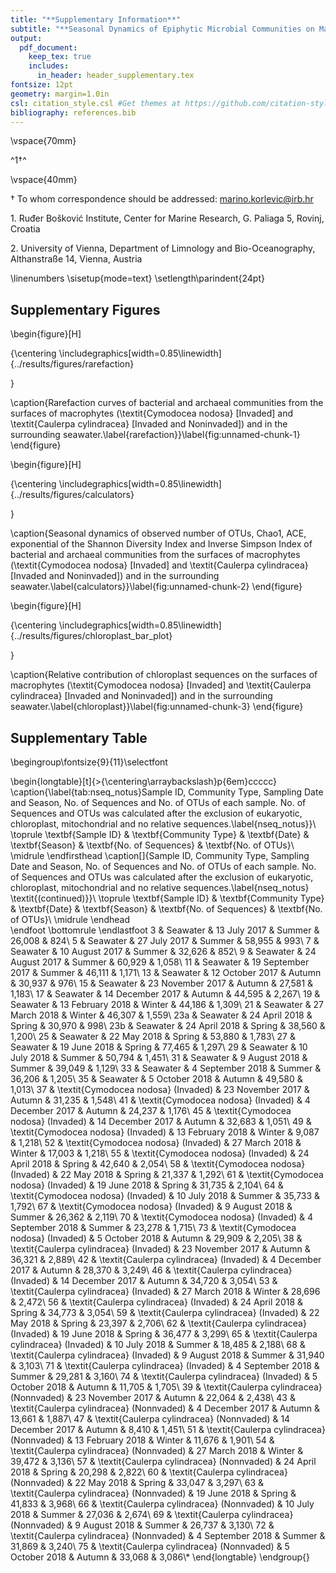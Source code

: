 ```yaml
---
title: "**Supplementary Information**"
subtitle: "**Seasonal Dynamics of Epiphytic Microbial Communities on Marine Macrophyte Surfaces**"
output:
  pdf_document:
    keep_tex: true
    includes:
      in_header: header_supplementary.tex
fontsize: 12pt
geometry: margin=1.0in
csl: citation_style.csl #Get themes at https://github.com/citation-style-language/styles
bibliography: references.bib
---
```




\vspace{70mm}

^1$\dagger$^

\vspace{40mm}

$\dagger$ To whom correspondence should be addressed: marino.korlevic@irb.hr


1\. Ruđer Bošković Institute, Center for Marine Research, G. Paliaga 5, Rovinj, Croatia

2\. University of Vienna, Department of Limnology and Bio-Oceanography, Althanstraße 14, Vienna, Austria

\linenumbers
\sisetup{mode=text}
\setlength\parindent{24pt}

## Supplementary Figures
\begin{figure}[H]

{\centering \includegraphics[width=0.85\linewidth]{../results/figures/rarefaction} 

}

\caption{Rarefaction curves of bacterial and archaeal communities from the surfaces of macrophytes (\textit{Cymodocea nodosa} [Invaded] and \textit{Caulerpa cylindracea} [Invaded and Noninvaded]) and in the surrounding seawater.\label{rarefaction}}\label{fig:unnamed-chunk-1}
\end{figure}

\begin{figure}[H]

{\centering \includegraphics[width=0.85\linewidth]{../results/figures/calculators} 

}

\caption{Seasonal dynamics of observed number of OTUs, Chao1, ACE, exponential of the Shannon Diversity Index and Inverse Simpson Index of bacterial and archaeal communities from the surfaces of macrophytes (\textit{Cymodocea nodosa} [Invaded] and \textit{Caulerpa cylindracea} [Invaded and Noninvaded]) and in the surrounding seawater.\label{calculators}}\label{fig:unnamed-chunk-2}
\end{figure}

\begin{figure}[H]

{\centering \includegraphics[width=0.85\linewidth]{../results/figures/chloroplast_bar_plot} 

}

\caption{Relative contribution of chloroplast sequences on the surfaces of macrophytes (\textit{Cymodocea nodosa} [Invaded] and \textit{Caulerpa cylindracea} [Invaded and Noninvaded]) and in the surrounding seawater.\label{chloroplast}}\label{fig:unnamed-chunk-3}
\end{figure}

## Supplementary Table

\begingroup\fontsize{9}{11}\selectfont

\begin{longtable}[t]{>{\centering\arraybackslash}p{6em}ccccc}
\caption{\label{tab:nseq_notus}Sample ID, Community Type, Sampling Date and Season, No. of Sequences and No. of OTUs of each sample. No. of Sequences and OTUs was calculated after the exclusion of eukaryotic, chloroplast, mitochondrial and no relative sequences.\label{nseq_notus}}\\
\toprule
\textbf{Sample ID} & \textbf{Community Type} & \textbf{Date} & \textbf{Season} & \textbf{No. of Sequences} & \textbf{No. of OTUs}\\
\midrule
\endfirsthead
\caption[]{Sample ID, Community Type, Sampling Date and Season, No. of Sequences and No. of OTUs of each sample. No. of Sequences and OTUs was calculated after the exclusion of eukaryotic, chloroplast, mitochondrial and no relative sequences.\label{nseq_notus} \textit{(continued)}}\\
\toprule
\textbf{Sample ID} & \textbf{Community Type} & \textbf{Date} & \textbf{Season} & \textbf{No. of Sequences} & \textbf{No. of OTUs}\\
\midrule
\endhead
\
\endfoot
\bottomrule
\endlastfoot
3 & Seawater & 13 July 2017 & Summer & 26,008 & 824\\
5 & Seawater & 27 July 2017 & Summer & 58,955 & 993\\
7 & Seawater & 10 August 2017 & Summer & 32,626 & 852\\
9 & Seawater & 24 August 2017 & Summer & 60,929 & 1,058\\
11 & Seawater & 19 September 2017 & Summer & 46,111 & 1,171\\
13 & Seawater & 12 October 2017 & Autumn & 30,937 & 976\\
15 & Seawater & 23 November 2017 & Autumn & 27,581 & 1,183\\
17 & Seawater & 14 December 2017 & Autumn & 44,595 & 2,267\\
19 & Seawater & 13 February 2018 & Winter & 44,186 & 1,309\\
21 & Seawater & 27 March 2018 & Winter & 46,307 & 1,559\\
23a & Seawater & 24 April 2018 & Spring & 30,970 & 998\\
23b & Seawater & 24 April 2018 & Spring & 38,560 & 1,200\\
25 & Seawater & 22 May 2018 & Spring & 53,880 & 1,783\\
27 & Seawater & 19 June 2018 & Spring & 77,465 & 1,297\\
29 & Seawater & 10 July 2018 & Summer & 50,794 & 1,451\\
31 & Seawater & 9 August 2018 & Summer & 39,049 & 1,129\\
33 & Seawater & 4 September 2018 & Summer & 36,206 & 1,205\\
35 & Seawater & 5 October 2018 & Autumn & 49,580 & 1,013\\
37 & \textit{Cymodocea nodosa} (Invaded) & 23 November 2017 & Autumn & 31,235 & 1,548\\
41 & \textit{Cymodocea nodosa} (Invaded) & 4 December 2017 & Autumn & 24,237 & 1,176\\
45 & \textit{Cymodocea nodosa} (Invaded) & 14 December 2017 & Autumn & 32,683 & 1,051\\
49 & \textit{Cymodocea nodosa} (Invaded) & 13 February 2018 & Winter & 9,087 & 1,218\\
52 & \textit{Cymodocea nodosa} (Invaded) & 27 March 2018 & Winter & 17,003 & 1,218\\
55 & \textit{Cymodocea nodosa} (Invaded) & 24 April 2018 & Spring & 42,640 & 2,054\\
58 & \textit{Cymodocea nodosa} (Invaded) & 22 May 2018 & Spring & 21,337 & 1,292\\
61 & \textit{Cymodocea nodosa} (Invaded) & 19 June 2018 & Spring & 31,735 & 2,104\\
64 & \textit{Cymodocea nodosa} (Invaded) & 10 July 2018 & Summer & 35,733 & 1,792\\
67 & \textit{Cymodocea nodosa} (Invaded) & 9 August 2018 & Summer & 26,362 & 2,119\\
70 & \textit{Cymodocea nodosa} (Invaded) & 4 September 2018 & Summer & 23,278 & 1,715\\
73 & \textit{Cymodocea nodosa} (Invaded) & 5 October 2018 & Autumn & 29,909 & 2,205\\
38 & \textit{Caulerpa cylindracea} (Invaded) & 23 November 2017 & Autumn & 36,321 & 2,889\\
42 & \textit{Caulerpa cylindracea} (Invaded) & 4 December 2017 & Autumn & 28,370 & 3,249\\
46 & \textit{Caulerpa cylindracea} (Invaded) & 14 December 2017 & Autumn & 34,720 & 3,054\\
53 & \textit{Caulerpa cylindracea} (Invaded) & 27 March 2018 & Winter & 28,696 & 2,472\\
56 & \textit{Caulerpa cylindracea} (Invaded) & 24 April 2018 & Spring & 34,773 & 3,054\\
59 & \textit{Caulerpa cylindracea} (Invaded) & 22 May 2018 & Spring & 23,397 & 2,706\\
62 & \textit{Caulerpa cylindracea} (Invaded) & 19 June 2018 & Spring & 36,477 & 3,299\\
65 & \textit{Caulerpa cylindracea} (Invaded) & 10 July 2018 & Summer & 18,485 & 2,188\\
68 & \textit{Caulerpa cylindracea} (Invaded) & 9 August 2018 & Summer & 31,940 & 3,103\\
71 & \textit{Caulerpa cylindracea} (Invaded) & 4 September 2018 & Summer & 29,281 & 3,160\\
74 & \textit{Caulerpa cylindracea} (Invaded) & 5 October 2018 & Autumn & 11,705 & 1,705\\
39 & \textit{Caulerpa cylindracea} (Nonnvaded) & 23 November 2017 & Autumn & 22,064 & 2,438\\
43 & \textit{Caulerpa cylindracea} (Nonnvaded) & 4 December 2017 & Autumn & 13,661 & 1,887\\
47 & \textit{Caulerpa cylindracea} (Nonnvaded) & 14 December 2017 & Autumn & 8,410 & 1,451\\
51 & \textit{Caulerpa cylindracea} (Nonnvaded) & 13 February 2018 & Winter & 11,676 & 1,901\\
54 & \textit{Caulerpa cylindracea} (Nonnvaded) & 27 March 2018 & Winter & 39,472 & 3,136\\
57 & \textit{Caulerpa cylindracea} (Nonnvaded) & 24 April 2018 & Spring & 20,298 & 2,822\\
60 & \textit{Caulerpa cylindracea} (Nonnvaded) & 22 May 2018 & Spring & 33,047 & 3,297\\
63 & \textit{Caulerpa cylindracea} (Nonnvaded) & 19 June 2018 & Spring & 41,833 & 3,968\\
66 & \textit{Caulerpa cylindracea} (Nonnvaded) & 10 July 2018 & Summer & 27,036 & 2,674\\
69 & \textit{Caulerpa cylindracea} (Nonnvaded) & 9 August 2018 & Summer & 26,737 & 3,130\\
72 & \textit{Caulerpa cylindracea} (Nonnvaded) & 4 September 2018 & Summer & 31,869 & 3,240\\
75 & \textit{Caulerpa cylindracea} (Nonnvaded) & 5 October 2018 & Autumn & 33,068 & 3,086\\*
\end{longtable}
\endgroup{}

